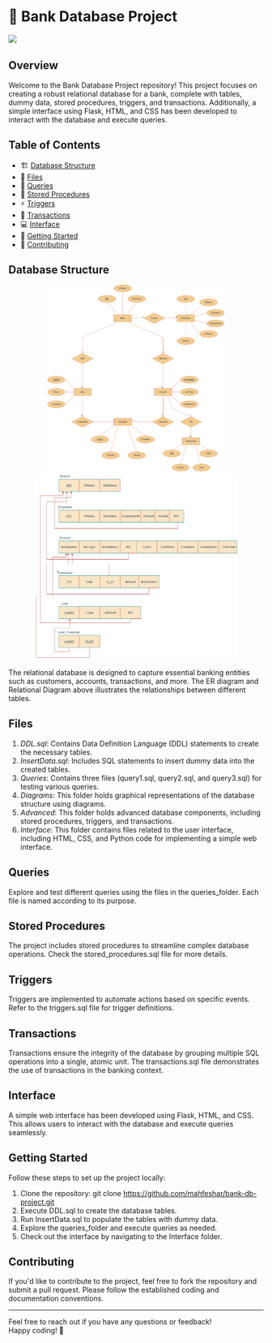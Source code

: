 # 🏦 Bank Database Project

<img src="https://media.istockphoto.com/photos/carved-stone-bank-sign-above-a-door-picture-id476244284?k=6&m=476244284&s=612x612&w=0&h=XEbQ54I2MCmQ6sSJkobXW8Ax1mCD_jeEwXvgLDc0l6o=">

## Overview

Welcome to the Bank Database Project repository! This project focuses on creating a robust relational database for a bank, complete with tables, dummy data, stored procedures, triggers, and transactions. Additionally, a simple interface using Flask, HTML, and CSS has been developed to interact with the database and execute queries.

## Table of Contents

- 🏗 [Database Structure](#database-structure)
- 📁 [Files](#files)
- 📝 [Queries](#queries)
- 🔄 [Stored Procedures](#stored-procedures)
- ⚡ [Triggers](#triggers)
- 💼 [Transactions](#transactions)
- 💻 [Interface](#interface)
- 🚀 [Getting Started](#getting-started)
- 🤝 [Contributing](#contributing)

## Database Structure

<p align="center">
  <img src="https://github.com/mahfeshar/Bank-DB-project/blob/main/Diagrams/er_bank.png" width="350" alt="ER Diagram">
  <img src="https://github.com/mahfeshar/Bank-DB-project/blob/main/Diagrams/Relational.png" width="400" alt="Relational">
</p>

The relational database is designed to capture essential banking entities such as customers, accounts, transactions, and more. The ER diagram and Relational Diagram above illustrates the relationships between different tables.

## Files

1. *DDL.sql*: Contains Data Definition Language (DDL) statements to create the necessary tables.
2. *InsertData.sql*: Includes SQL statements to insert dummy data into the created tables.
3. *Queries*: Contains three files (query1.sql, query2.sql, and query3.sql) for testing various queries.
4. *Diagrams*: This folder holds graphical representations of the database structure using diagrams.
5. *Advanced*: This folder holds advanced database components, including stored procedures, triggers, and transactions.
6. *Interface*: This folder contains files related to the user interface, including HTML, CSS, and Python code for implementing a simple web interface.

## Queries

Explore and test different queries using the files in the queries_folder. Each file is named according to its purpose.

## Stored Procedures

The project includes stored procedures to streamline complex database operations. Check the stored_procedures.sql file for more details.

## Triggers

Triggers are implemented to automate actions based on specific events. Refer to the triggers.sql file for trigger definitions.

## Transactions

Transactions ensure the integrity of the database by grouping multiple SQL operations into a single, atomic unit. The transactions.sql file demonstrates the use of transactions in the banking context.

## Interface

A simple web interface has been developed using Flask, HTML, and CSS. This allows users to interact with the database and execute queries seamlessly.


## Getting Started

Follow these steps to set up the project locally:

1. Clone the repository: git clone https://github.com/mahfeshar/bank-db-project.git
2. Execute DDL.sql to create the database tables.
3. Run InsertData.sql to populate the tables with dummy data.
4. Explore the queries_folder and execute queries as needed.
5. Check out the interface by navigating to the Interface folder.

## Contributing

If you'd like to contribute to the project, feel free to fork the repository and submit a pull request. Please follow the established coding and documentation conventions.

---

Feel free to reach out if you have any questions or feedback! Happy coding! 🚀
